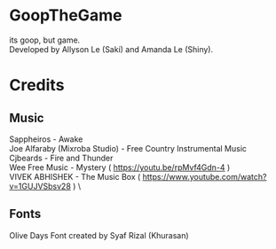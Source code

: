 # GoopTheGame
its goop, but game.\
Developed by Allyson Le (Saki) and Amanda Le (Shiny).

# Credits 
## Music
 Sappheiros - Awake \
 Joe Alfaraby (Mixroba Studio) - Free Country Instrumental Music \
 Cjbeards - Fire and Thunder \
 Wee Free Music - Mystery ( https://youtu.be/rpMvf4Gdn-4 ) \
 VIVEK ABHISHEK - The Music Box ( https://www.youtube.com/watch?v=1GUJVSbsv28 ) \

## Fonts
Olive Days Font created by Syaf Rizal (Khurasan)

